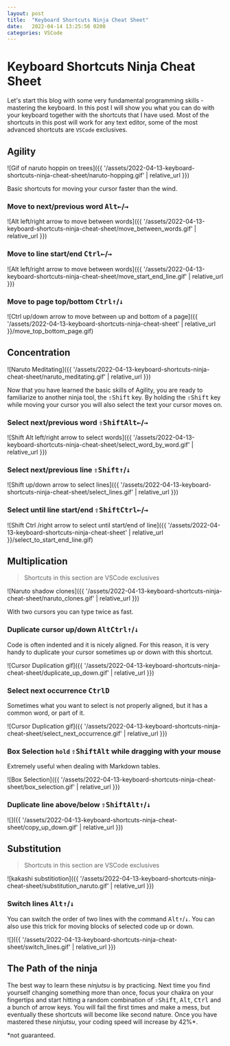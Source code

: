 ```yaml
---
layout: post
title:  "Keyboard Shortcuts Ninja Cheat Sheet"
date:   2022-04-14 13:25:56 0200
categories: VSCode
---
```

# Keyboard Shortcuts Ninja Cheat Sheet

Let's start this blog with some very fundamental programming skills - mastering the keyboard.
In this post I will show you what you can do with your keyboard together with the shortcuts that I have used. Most of the shortcuts in this post will work for any text editor, some of the most advanced shortcuts are `VSCode` exclusives.

## Agility

![Gif of naruto hoppin on trees]({{ '/assets/2022-04-13-keyboard-shortcuts-ninja-cheat-sheet/naruto-hopping.gif' | relative_url }})

Basic shortcuts for moving your cursor faster than the wind.

### Move to next/previous word <kbd>Alt</kbd><kbd>←</kbd>/<kbd>→</kbd>

![Alt  left/right arrow to move between words]({{ '/assets/2022-04-13-keyboard-shortcuts-ninja-cheat-sheet/move_between_words.gif' | relative_url }})

### Move to line start/end <kbd>Ctrl</kbd><kbd>←</kbd>/<kbd>→</kbd>

![Alt  left/right arrow to move between words]({{ '/assets/2022-04-13-keyboard-shortcuts-ninja-cheat-sheet/move_start_end_line.gif' | relative_url }})

### Move to page top/bottom <kbd>Ctrl</kbd><kbd>↑</kbd>/<kbd>↓</kbd>

![Ctrl  up/down arrow to move between up and bottom of a page]({{ '/assets/2022-04-13-keyboard-shortcuts-ninja-cheat-sheet' | relative_url }}/move_top_bottom_page.gif)

## Concentration

![Naruto Meditating]({{ '/assets/2022-04-13-keyboard-shortcuts-ninja-cheat-sheet/naruto_meditating.gif' | relative_url }})

Now that you have learned the basic skills of Agility, you are ready to familiarize to another ninja tool, the <kbd>⇧Shift</kbd> key. By holding the <kbd>⇧Shift</kbd> key while moving your cursor you will also select the text your cursor moves on.

### Select next/previous word <kbd>⇧Shift</kbd><kbd>Alt</kbd><kbd>←</kbd>/<kbd>→</kbd>

![Shift  Alt  left/right arrow to select words]({{ '/assets/2022-04-13-keyboard-shortcuts-ninja-cheat-sheet/select_word_by_word.gif' | relative_url }})

### Select next/previous line <kbd>⇧Shift</kbd><kbd>↑</kbd>/<kbd>↓</kbd>

![Shift  up/down arrow to select lines]({{ '/assets/2022-04-13-keyboard-shortcuts-ninja-cheat-sheet/select_lines.gif' | relative_url }})

### Select until line start/end <kbd>⇧Shift</kbd><kbd>Ctrl</kbd><kbd>←</kbd>/<kbd>→</kbd>

![Shift  Ctrl  /right arrow to select until start/end of line]({{ '/assets/2022-04-13-keyboard-shortcuts-ninja-cheat-sheet' | relative_url }}/select_to_start_end_line.gif)

## Multiplication

> Shortcuts in this section are VSCode exclusives

![Naruto shadow clones]({{ '/assets/2022-04-13-keyboard-shortcuts-ninja-cheat-sheet/naruto_clones.gif' | relative_url }})

With two cursors you can type twice as fast.

### Duplicate cursor up/down <kbd>Alt</kbd><kbd>Ctrl</kbd><kbd>↑</kbd>/<kbd>↓</kbd>

Code is often indented and it is nicely aligned.
For this reason, it is very handy to duplicate
your cursor sometimes up or down with this shortcut.

![Cursor Duplication gif]({{ '/assets/2022-04-13-keyboard-shortcuts-ninja-cheat-sheet/duplicate_up_down.gif' | relative_url }})

### Select next occurrence <kbd>Ctrl</kbd><kbd>D</kbd>

Sometimes what you want to select is not properly aligned, but it has a common word, or part of it.

![Cursor Duplication gif]({{ '/assets/2022-04-13-keyboard-shortcuts-ninja-cheat-sheet/select_next_occurrence.gif' | relative_url }})

### Box Selection `hold` <kbd>⇧Shift</kbd><kbd>Alt</kbd> while dragging with your mouse

Extremely useful when dealing with Markdown tables.

![Box Selection]({{ '/assets/2022-04-13-keyboard-shortcuts-ninja-cheat-sheet/box_selection.gif' | relative_url }})

### Duplicate line above/below <kbd>⇧Shift</kbd><kbd>Alt</kbd><kbd>↑</kbd>/<kbd>↓</kbd>

![]({{ '/assets/2022-04-13-keyboard-shortcuts-ninja-cheat-sheet/copy_up_down.gif' | relative_url }})

## Substitution

> Shortcuts in this section are VSCode exclusives

![kakashi substitiotion]({{ '/assets/2022-04-13-keyboard-shortcuts-ninja-cheat-sheet/substitution_naruto.gif' | relative_url }})

### Switch lines <kbd>Alt</kbd><kbd>↑</kbd>/<kbd>↓</kbd>

You can switch the order of two lines with the command <kbd>Alt</kbd><kbd>↑</kbd>/<kbd>↓</kbd>. You can also use this trick for moving blocks of selected code up or down.

![]({{ '/assets/2022-04-13-keyboard-shortcuts-ninja-cheat-sheet/switch_lines.gif' | relative_url }})

## The Path of the ninja

The best way to learn these *ninjutsu* is by practicing. Next time you find yourself changing something more than once, focus your chakra on your fingertips and start hitting a random combination of <kbd>⇧Shift</kbd>, <kbd>Alt</kbd>, <kbd>Ctrl</kbd> and a bunch of arrow keys. You will fail the first times and make a mess, but eventually these shortcuts will become like second nature. Once you have mastered these *ninjutsu*, your coding speed will increase by 42%*.

*not guaranteed.
